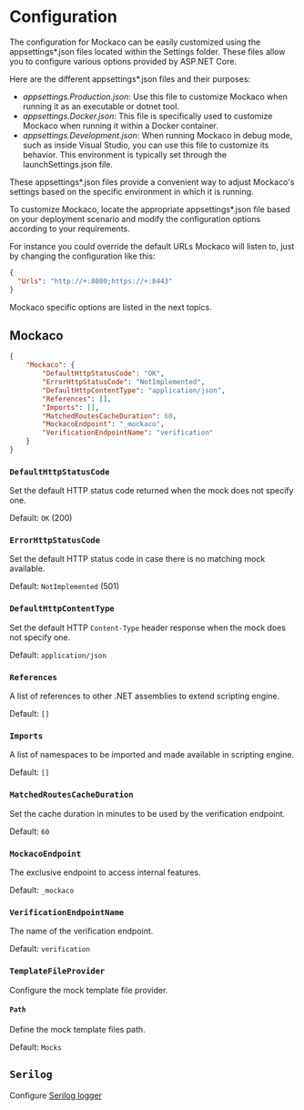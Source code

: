 # Configuration

The configuration for Mockaco can be easily customized using the appsettings*.json files located within the Settings folder. These files allow you to configure various options provided by ASP.NET Core.

Here are the different appsettings*.json files and their purposes:

- *appsettings.Production.json*: Use this file to customize Mockaco when running it as an executable or dotnet tool.
- *appsettings.Docker.json*: This file is specifically used to customize Mockaco when running it within a Docker container.
- *appsettings.Development.json*: When running Mockaco in debug mode, such as inside Visual Studio, you can use this file to customize its behavior. This environment is typically set through the launchSettings.json file.

These appsettings*.json files provide a convenient way to adjust Mockaco's settings based on the specific environment in which it is running.

To customize Mockaco, locate the appropriate appsettings*.json file based on your deployment scenario and modify the configuration options according to your requirements.

For instance you could override the default URLs Mockaco will listen to, just by changing the configuration like this:

```json
{
  "Urls": "http://+:8080;https://+:8443"
}
```

Mockaco specific options are listed in the next topics.

## Mockaco

```json
{
    "Mockaco": {
        "DefaultHttpStatusCode": "OK",
        "ErrorHttpStatusCode": "NotImplemented",
        "DefaultHttpContentType": "application/json",
        "References": [],
        "Imports": [],
        "MatchedRoutesCacheDuration": 60, 
        "MockacoEndpoint": "_mockaco",
        "VerificationEndpointName": "verification"
    }
}
```

### `DefaultHttpStatusCode`

Set the default HTTP status code returned when the mock does not specify one.

Default: `OK` (200)

### `ErrorHttpStatusCode`

Set the default HTTP status code in case there is no matching mock available.

Default: `NotImplemented` (501)

### `DefaultHttpContentType`

Set the default HTTP `Content-Type` header response when the mock does not specify one.

Default: `application/json`

### `References`

A list of references to other .NET assemblies to extend scripting engine.

Default: `[]`

### `Imports`

A list of namespaces to be imported and made available in scripting engine.

Default: `[]`

### `MatchedRoutesCacheDuration`

Set the cache duration in minutes to be used by the verification endpoint.

Default: `60`

### `MockacoEndpoint`

The exclusive endpoint to access internal features.

Default: `_mockaco`

### `VerificationEndpointName`

The name of the verification endpoint.

Default: `verification`

### `TemplateFileProvider`

Configure the mock template file provider.

#### `Path`

Define the mock template files path.

Default: `Mocks`

## `Serilog`

Configure [Serilog logger](https://github.com/serilog/serilog-settings-configuration)

